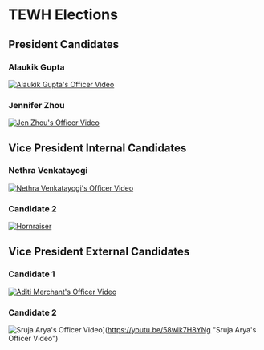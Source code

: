 # TEWH Elections
## President Candidates
### Alaukik Gupta
[![Alaukik Gupta's Officer Video](https://res.cloudinary.com/marcomontalbano/image/upload/v1617767377/video_to_markdown/images/youtube--TVtqFz3L4ug-c05b58ac6eb4c4700831b2b3070cd403.jpg)](https://youtu.be/TVtqFz3L4ug "Alaukik Gupta's Officer Video")
### Jennifer Zhou
[![Jen Zhou's Officer Video](https://res.cloudinary.com/marcomontalbano/image/upload/v1617766545/video_to_markdown/images/youtube--PpcXz-rWC6k-c05b58ac6eb4c4700831b2b3070cd403.jpg)](https://youtu.be/PpcXz-rWC6k "Jen Zhou's Officer Video")

## Vice President Internal Candidates
### Nethra Venkatayogi
[![Nethra Venkatayogi's Officer Video](https://res.cloudinary.com/marcomontalbano/image/upload/v1617767647/video_to_markdown/images/youtube--SYs8ZjqjgSg-c05b58ac6eb4c4700831b2b3070cd403.jpg)](https://youtu.be/SYs8ZjqjgSg "Nethra Venkatayogi's Officer Video")
### Candidate 2
[![Hornraiser](https://i.ytimg.com/vi/WEcx6IOqV84/maxresdefault.jpg)](https://youtu.be/WEcx6IOqV84 "Hornraiser")
## Vice President External Candidates
### Candidate 1
[![Aditi Merchant's Officer Video](https://res.cloudinary.com/marcomontalbano/image/upload/v1617767802/video_to_markdown/images/youtube--HAazQKgzYxk-c05b58ac6eb4c4700831b2b3070cd403.jpg)](https://youtu.be/HAazQKgzYxk "Aditi Merchant's Officer Video")
### Candidate 2
![Sruja Arya's Officer Video](https://res.cloudinary.com/marcomontalbano/image/upload/v1617767865/video_to_markdown/images/youtube--58wlk7H8YNg-c05b58ac6eb4c4700831b2b3070cd403.jpg)](https://youtu.be/58wlk7H8YNg "Sruja Arya's Officer Video")

